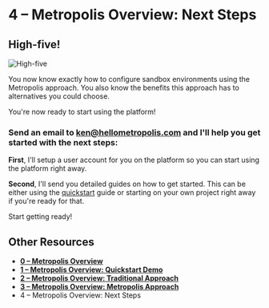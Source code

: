 # 4 – Metropolis Overview: Next Steps

## High-five!

![High-five](https://media.giphy.com/media/l2JHTqp3GqAVcxzbO/source.gif)

You now know exactly how to configure sandbox environments using the Metropolis approach.  You also know the benefits this approach has to alternatives you could choose.

You're now ready to start using the platform!

### Send an email to [ken@hellometropolis.com](mailto:ken@hellometropolis.com) and I'll help you get started with the next steps:

**First**, I'll setup a user account for you on the platform so you can start using the platform right away.

**Second**, I'll send you detailed guides on how to get started.  This can be either using the [quickstart](https://github.com/hello-metropolis/quickstart) guide or starting on your own project right away if you're ready for that.

Start getting ready!

## Other Resources

* **[0 – Metropolis Overview](/overview/README.md)**
* **[1 – Metropolis Overview: Quickstart Demo](/overview/1.md)**
* **[2 – Metropolis Overview: Traditional Approach](/overview/2.md)**
* **[3 – Metropolis Overview: Metropolis Approach](/overview/3.md)**
* 4 – Metropolis Overview: Next Steps
